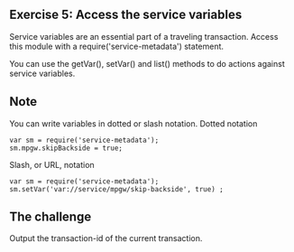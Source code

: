 ## Exercise 5: Access the service variables
Service variables are an essential part of a traveling transaction.
Access this module with a require('service-metadata') statement.

You can use the getVar(), setVar() and list() methods to do actions against service variables.

## Note
You can write variables in dotted or slash notation.
Dotted notation
```
var sm = require('service-metadata');
sm.mpgw.skipBackside = true;
```
Slash, or URL, notation
```
var sm = require('service-metadata');
sm.setVar('var://service/mpgw/skip-backside', true) ;
```

## The challenge
Output the transaction-id of the current transaction.
